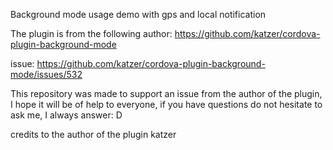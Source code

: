 Background mode usage demo with gps and local notification

The plugin is from the following author: https://github.com/katzer/cordova-plugin-background-mode

issue: https://github.com/katzer/cordova-plugin-background-mode/issues/532

This repository was made to support an issue from the author of the plugin, I hope it will be of help to everyone, if you have questions do not hesitate to ask me, I always answer: D

credits to the author of the plugin katzer
